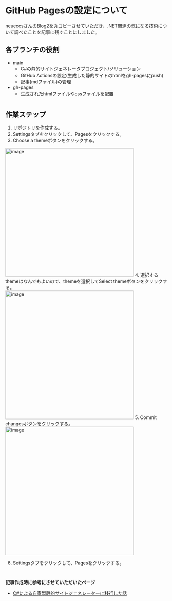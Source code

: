 # GitHub Pagesの設定について

neueccsさんの[Blog2](https://github.com/neuecc/Blog2)を丸コピーさせていただき、.NET関連の気になる技術について調べたことを記事に残すことにしました。

## 各ブランチの役割
* main
    * C#の静的サイトジェネレータプロジェクト/ソリューション
    * GitHub Actionsの設定(生成した静的サイトのhtmlをgh-pagesにpush)
    * 記事(mdファイル)の管理
* gh-pages
    * 生成されたhtmlファイルやcssファイルを配置

#

## 作業ステップ
1. リポジトリを作成する。
2. Settingsタブをクリックして、Pagesをクリックする。
3. Choose a themeボタンをクリックする。<br>
<img width="400" alt="image" src="https://user-images.githubusercontent.com/5250643/147663292-8d1cf4ef-a11e-4388-a739-b57efe7308c2.png">
4. 選択するthemeはなんでもよいので、themeを選択してSelect themeボタンをクリックする。<br>
<img width="400" alt="image" src="https://user-images.githubusercontent.com/5250643/147663295-8203b9d3-b55e-49cc-9675-e597ba35df81.png">
5. Commit changesボタンをクリックする。<br>
<img width="400" alt="image" src="https://user-images.githubusercontent.com/5250643/147664169-a86e1e97-7c37-4e99-8917-eca745962ed6.png">

6. Settingsタブをクリックして、Pagesをクリックする。

#

**記事作成時に参考にさせていただいたページ**
* [C#による自家製静的サイトジェネレーターに移行した話](https://neue.cc/2021/11/)
